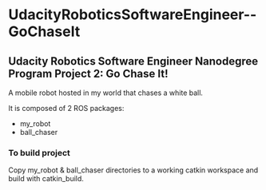 # UdacityRoboticsSoftwareEngineer--GoChaseIt 
## Udacity Robotics Software Engineer Nanodegree Program Project 2: Go Chase It!

A mobile robot hosted in my world that chases a white ball.

It is composed of 2 ROS packages:
* my_robot
* ball_chaser

### To build project

Copy my_robot & ball_chaser directories to a working catkin workspace and build with catkin_build.

